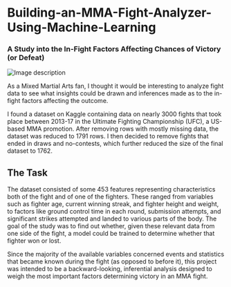 # Building-an-MMA-Fight-Analyzer-Using-Machine-Learning
### A Study into the In-Fight Factors Affecting Chances of Victory (or Defeat)
![Image description](https://cdn.vox-cdn.com/thumbor/J_BiIisSTkoGdMjYb087PR3CDjw=/0x0:3246x2064/1200x800/filters:focal(1335x362:1853x880)/cdn.vox-cdn.com/uploads/chorus_image/image/60205297/usa_today_10392964.0.jpg)


As a Mixed Martial Arts fan, I thought it would be interesting to analyze fight data to see what insights could be drawn and inferences made as to the in-fight factors affecting the outcome.

I found a dataset on Kaggle containing data on nearly 3000 fights that took place between 2013-17 in the Ultimate Fighting Championship (UFC), a US-based MMA promotion. After removing rows with mostly missing data, the dataset was reduced to 1791 rows. I then decided to remove fights that ended in draws and no-contests, which further reduced the size of the final dataset to 1762.                                 
## The Task

The dataset consisted of some 453 features representing characteristics both of the fight and of one of the fighters. These ranged from variables such as fighter age, current winning streak, and fighter height and weight, to factors like ground control time in each round, submission attempts, and significant strikes attempted and landed to various parts of the body. The goal of the study was to find out whether, given these relevant data from one side of the fight, a model could be trained to determine whether that fighter won or lost.

Since the majority of the available variables concerned events and statistics that became known during the fight (as opposed to before it), this project was intended to be a backward-looking, inferential analysis designed to weigh the most important factors determining victory in an MMA fight.
